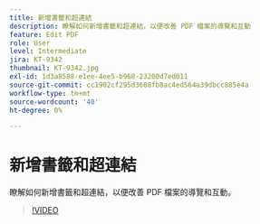 ```yaml
---
title: 新增書籤和超連結
description: 瞭解如何新增書籤和超連結，以便改善 PDF 檔案的導覽和互動
feature: Edit PDF
role: User
level: Intermediate
jira: KT-9342
thumbnail: KT-9342.jpg
exl-id: 1d3a8588-e1ee-4ee5-b968-23200d7ed011
source-git-commit: cc1902cf295d3608fb8ac4ed564a39dbcc885e4a
workflow-type: tm+mt
source-wordcount: '40'
ht-degree: 0%

---
```


# 新增書籤和超連結

瞭解如何新增書籤和超連結，以便改善 PDF 檔案的導覽和互動。

>[!VIDEO](https://video.tv.adobe.com/v/340837?quality=12&learn=on&hidetitle=true)

